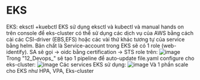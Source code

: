 # EKS
EKS: eksctl +kuebctl
EKS sử dụng eksctl và kubectl và manual hands on trên console để eks-cluster có thể sử dụng các dịch vụ của AWS bằng cách cài các CSI-driver (EBS,EFS) hoặc các vài thứ khác tương tự của service bằng helm. Bản chất là Service-account trong EKS sẽ có 1 role (web-identify). SA sẽ gọi -> oidc bằng certification -> STS role trên:
![image](https://user-images.githubusercontent.com/36032208/211161594-893c3419-ed33-4c89-b7f2-0ca96a76293d.png)
Trong "12_Devops_" sẽ tạo 1 pipeline để auto-update file.yaml configure cho eks-cluster:
![image](https://user-images.githubusercontent.com/36032208/211161649-5e74c263-f68f-4bee-aac5-0576762f1984.png)
Các services EKS sử dụng:
![image](https://user-images.githubusercontent.com/36032208/211161663-61457b37-c3b7-482e-8d37-62a023530e50.png)
Và 1 phần scale cho EKS như HPA, VPA, Eks-cluster
